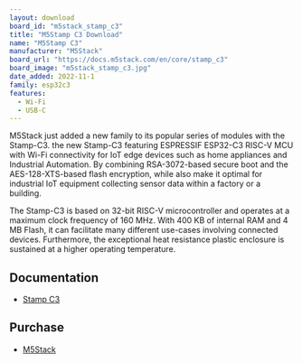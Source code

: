 ```yaml
---
layout: download
board_id: "m5stack_stamp_c3"
title: "M5Stamp C3 Download"
name: "M5Stamp C3"
manufacturer: "M5Stack"
board_url: "https://docs.m5stack.com/en/core/stamp_c3"
board_image: "m5stack_stamp_c3.jpg"
date_added: 2022-11-1
family: esp32c3
features:
  - Wi-Fi
  - USB-C
---
```


M5Stack just added a new family to its popular series of modules with the Stamp-C3. the new Stamp-C3 featuring ESPRESSIF ESP32-C3 RISC-V MCU with Wi-Fi connectivity for IoT edge devices such as home appliances and Industrial Automation. By combining RSA-3072-based secure boot and the AES-128-XTS-based flash encryption, while also make it optimal for industrial IoT equipment collecting sensor data within a factory or a building.

The Stamp-C3 is based on 32-bit RISC-V microcontroller and operates at a maximum clock frequency of 160 MHz. With 400 KB of internal RAM and 4 MB Flash, it can facilitate many different use-cases involving connected devices. Furthermore, the exceptional heat resistance plastic enclosure is sustained at a higher operating temperature.

## Documentation

* [Stamp C3](https://docs.m5stack.com/en/core/stamp_c3)

## Purchase

* [M5Stack](https://shop.m5stack.com/collections/m5-controllers/products/m5stamp-c3-5pcs)